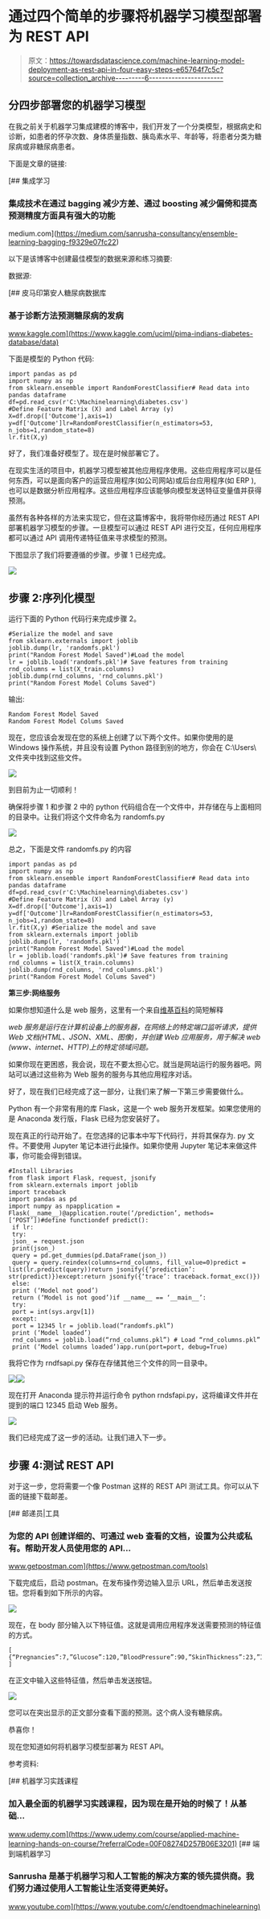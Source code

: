 # 通过四个简单的步骤将机器学习模型部署为 REST API

> 原文：<https://towardsdatascience.com/machine-learning-model-deployment-as-rest-api-in-four-easy-steps-e65764f7c5c?source=collection_archive---------6----------------------->

## 分四步部署您的机器学习模型

在我之前关于机器学习集成建模的博客中，我们开发了一个分类模型，根据病史和诊断，如患者的怀孕次数、身体质量指数、胰岛素水平、年龄等，将患者分类为糖尿病或非糖尿病患者。

下面是文章的链接:

[](https://medium.com/sanrusha-consultancy/ensemble-learning-bagging-f9329e07fc22) [## 集成学习

### 集成技术在通过 bagging 减少方差、通过 boosting 减少偏倚和提高预测精度方面具有强大的功能

medium.com](https://medium.com/sanrusha-consultancy/ensemble-learning-bagging-f9329e07fc22) 

以下是该博客中创建最佳模型的数据来源和练习摘要:

数据源:

[](https://www.kaggle.com/uciml/pima-indians-diabetes-database/data) [## 皮马印第安人糖尿病数据库

### 基于诊断方法预测糖尿病的发病

www.kaggle.com](https://www.kaggle.com/uciml/pima-indians-diabetes-database/data) 

下面是模型的 Python 代码:

```
import pandas as pd
import numpy as np
from sklearn.ensemble import RandomForestClassifier# Read data into pandas dataframe
df=pd.read_csv(r'C:\Machinelearning\diabetes.csv')
#Define Feature Matrix (X) and Label Array (y)
X=df.drop(['Outcome'],axis=1)
y=df['Outcome']lr=RandomForestClassifier(n_estimators=53, n_jobs=1,random_state=8)
lr.fit(X,y)
```

好了，我们准备好模型了。现在是时候部署它了。

在现实生活的项目中，机器学习模型被其他应用程序使用。这些应用程序可以是任何东西，可以是面向客户的运营应用程序(如公司网站)或后台应用程序(如 ERP ),也可以是数据分析应用程序。这些应用程序应该能够向模型发送特征变量值并获得预测。

虽然有各种各样的方法来实现它，但在这篇博客中，我将带你经历通过 REST API 部署机器学习模型的步骤。一旦模型可以通过 REST API 进行交互，任何应用程序都可以通过 API 调用传递特征值来寻求模型的预测。

下图显示了我们将要遵循的步骤。步骤 1 已经完成。

![](img/a5eeb41518515a6159c5824d6c4a737a.png)

## 步骤 2:序列化模型

运行下面的 Python 代码行来完成步骤 2。

```
#Serialize the model and save
from sklearn.externals import joblib
joblib.dump(lr, 'randomfs.pkl')
print("Random Forest Model Saved")#Load the model
lr = joblib.load('randomfs.pkl')# Save features from training
rnd_columns = list(X_train.columns)
joblib.dump(rnd_columns, 'rnd_columns.pkl')
print("Random Forest Model Colums Saved")
```

输出:

```
Random Forest Model Saved
Random Forest Model Colums Saved
```

现在，您应该会发现在您的系统上创建了以下两个文件。如果你使用的是 Windows 操作系统，并且没有设置 Python 路径到别的地方，你会在 C:\Users\ <your userid="">文件夹中找到这些文件。</your>

![](img/f458c8f5b161012e8addf9316268a0bc.png)

到目前为止一切顺利！

确保将步骤 1 和步骤 2 中的 python 代码组合在一个文件中，并存储在与上面相同的目录中。让我们将这个文件命名为 randomfs.py

![](img/6063f807995308435ad317318fa2effe.png)

总之，下面是文件 randomfs.py 的内容

```
import pandas as pd
import numpy as np
from sklearn.ensemble import RandomForestClassifier# Read data into pandas dataframe
df=pd.read_csv(r'C:\Machinelearning\diabetes.csv')
#Define Feature Matrix (X) and Label Array (y)
X=df.drop(['Outcome'],axis=1)
y=df['Outcome']lr=RandomForestClassifier(n_estimators=53, n_jobs=1,random_state=8)
lr.fit(X,y) #Serialize the model and save
from sklearn.externals import joblib
joblib.dump(lr, 'randomfs.pkl')
print("Random Forest Model Saved")#Load the model
lr = joblib.load('randomfs.pkl')# Save features from training
rnd_columns = list(X_train.columns)
joblib.dump(rnd_columns, 'rnd_columns.pkl')
print("Random Forest Model Colums Saved")
```

**第三步:网络服务**

如果你想知道什么是 web 服务，这里有一个来自[维基百科](https://en.wikipedia.org/wiki/Web_service)的简短解释

*web 服务是运行在计算机设备上的服务器，在网络上的特定端口监听请求，提供 Web 文档(HTML、JSON、XML、图像)，并创建 Web 应用服务，用于解决 web (www、internet、HTTP)上的特定领域问题。*

如果你现在更困惑，我会说，现在不要太担心它。就当是网站运行的服务器吧。网站可以通过这些称为 Web 服务的服务与其他应用程序对话。

好了，现在我们已经完成了这一部分，让我们来了解一下第三步需要做什么。

Python 有一个非常有用的库 Flask，这是一个 web 服务开发框架。如果您使用的是 Anaconda 发行版，Flask 已经为您安装好了。

现在真正的行动开始了。在您选择的记事本中写下代码行，并将其保存为. py 文件。不要使用 Jupyter 笔记本进行此操作。如果你使用 Jupyter 笔记本来做这件事，你可能会得到错误。

```
#Install Libraries
from flask import Flask, request, jsonify
from sklearn.externals import joblib
import traceback
import pandas as pd
import numpy as npapplication = Flask(__name__)@application.route(‘/prediction’, methods=[‘POST’])#define functiondef predict():
 if lr:
 try:
 json_ = request.json
 print(json_)
 query = pd.get_dummies(pd.DataFrame(json_))
 query = query.reindex(columns=rnd_columns, fill_value=0)predict = list(lr.predict(query))return jsonify({‘prediction’: str(predict)})except:return jsonify({‘trace’: traceback.format_exc()})
 else:
 print (‘Model not good’)
 return (‘Model is not good’)if __name__ == ‘__main__’:
 try:
 port = int(sys.argv[1])
 except:
 port = 12345 lr = joblib.load(“randomfs.pkl”) 
 print (‘Model loaded’)
 rnd_columns = joblib.load(“rnd_columns.pkl”) # Load “rnd_columns.pkl”
 print (‘Model columns loaded’)app.run(port=port, debug=True)
```

我将它作为 rndfsapi.py 保存在存储其他三个文件的同一目录中。

![](img/81b41dd4687bf28065bcdc17e079f469.png)![](img/7f55ace6d457dcc072dbc5c897c3e1f0.png)

现在打开 Anaconda 提示符并运行命令 python rndsfapi.py，这将编译文件并在提到的端口 12345 启动 Web 服务。

![](img/f2f28070d38532c5f7de1dcc1d9c8e2d.png)

我们已经完成了这一步的活动。让我们进入下一步。

## 步骤 4:测试 REST API

对于这一步，您将需要一个像 Postman 这样的 REST API 测试工具。你可以从下面的链接下载邮差。

[](https://www.getpostman.com/tools) [## 邮递员|工具

### 为您的 API 创建详细的、可通过 web 查看的文档，设置为公共或私有。帮助开发人员使用您的 API…

www.getpostman.com](https://www.getpostman.com/tools) 

下载完成后，启动 postman。在发布操作旁边输入显示 URL，然后单击发送按钮。您将看到如下所示的内容。

![](img/ec6fa0a5715bf333d7f5d7a0f9a8cc81.png)

现在，在 body 部分输入以下特征值。这就是调用应用程序发送需要预测的特征值的方式。

```
[
{“Pregnancies”:7,”Glucose”:120,”BloodPressure”:90,”SkinThickness”:23,”Insulin”:135,”BMI”:28,”DiabetesPedigreeFunction”:0.5,”Age”:45}
]
```

在正文中输入这些特征值，然后单击发送按钮。

![](img/61ea46b2e57ebe8df6ea172262ab75f9.png)

您可以在突出显示的正文部分查看下面的预测。这个病人没有糖尿病。

恭喜你！

现在您知道如何将机器学习模型部署为 REST API。

参考资料:

[](https://www.udemy.com/course/applied-machine-learning-hands-on-course/?referralCode=00F08274D257B06E3201) [## 机器学习实践课程

### 加入最全面的机器学习实践课程，因为现在是开始的时候了！从基础…

www.udemy.com](https://www.udemy.com/course/applied-machine-learning-hands-on-course/?referralCode=00F08274D257B06E3201) [](https://www.youtube.com/c/endtoendmachinelearning) [## 端到端机器学习

### Sanrusha 是基于机器学习和人工智能的解决方案的领先提供商。我们努力通过使用人工智能让生活变得更美好。

www.youtube.com](https://www.youtube.com/c/endtoendmachinelearning)